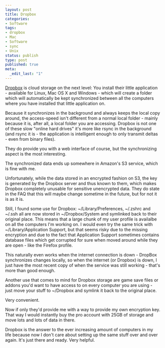 ```yaml
---
layout: post
title: Dropbox
categories:
- Software
tags:
- dropbox
- Mac
- Software
- sync
- Unix
status: publish
type: post
published: true
meta:
  _edit_last: "1"
---
```

<a href="http://www.getdropbox.com">Dropbox</a> is cloud storage on the next level: You install their little application - available for Linux, Mac OS X and Windows - which will create a folder which will automatically be kept synchronized between all the computers where you have installed that little application on.

Because it synchronizes in the background and always keeps the local copy around, the access-speed isn't different from a normal local folder - mainly because it is, after all, a local folder you are accessing. Dropbox is not one of these slow "online hard drives" it's more like rsync in the background (and rsync it is - the application is intelligent enough to only transmit deltas - even from binary files).

They do provide you with a web interface of course, but the synchronizing aspect is the most interesting.

The synchronized data ends up somewhere in Amazon's S3 service, which is fine with me.

Unfortunately, while the data stored in an encrypted fashion on S3, the key is generated by the Dropbox server and thus known to them, which makes Dropbox completely unusable for sensitive unencrypted data. They do state in the FAQ that this will maybe change sometime in the future, but for not it is as it is.

Still, I found some use for Dropbox: ~/Library/Preferences, ~/.zshrc and ~/.ssh all are now stored in ~/Dropbox/System and symlinked back to their original place. This means that a large chunk of my user profile is availalbe on all the computers I'm working on. I would even try the same trick with ~/Library/Application Support, but that seems risky due to the missing encryption and due to the fact that Application Support sometimes contains database files which get corrupted for sure when moved around while they are open - like the Firefox profile.

This naturally even works when the internet connection is down - DropBox synchronizes changes locally, so when the internet (or Dropbox) is down, I just have the most recent copy of when the service was still working - that's more than good enough.

Another use that comes to mind for Dropbox storage are game save files or addons you'd want to have access to on every computer you are using - just move your stuff to ~/Dropbox and symlink it back to the original place.

Very convenient.

Now if only they'd provide me with a way to provide my own encryption key. That way I would instantly buy the pro account with 25GB of storage and move lots and lots of data in there.

Dropbox is the answer to the ever increasing amount of computers in my life because now I don't care about setting up the same stuff over and over again. It's just there and ready. Very helpful.

